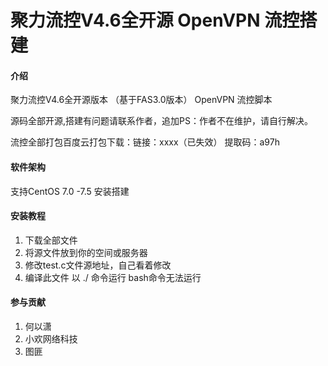 # 聚力流控V4.6全开源 OpenVPN 流控搭建

#### 介绍
聚力流控V4.6全开源版本 （基于FAS3.0版本） OpenVPN 流控脚本

源码全部开源,搭建有问题请联系作者，追加PS：作者不在维护，请自行解决。

流控全部打包百度云打包下载：链接：xxxx（已失效）
提取码：a97h

#### 软件架构
支持CentOS 7.0 -7.5 安装搭建


#### 安装教程

1. 下载全部文件
2. 将源文件放到你的空间或服务器
3. 修改test.c文件源地址，自己看着修改
4. 编译此文件  以 ./ 命令运行  bash命令无法运行

#### 参与贡献

1. 何以潇
2. 小欢网络科技
3. 图匪
